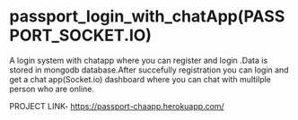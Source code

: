 # passport_login_with_chatApp(PASSPORT_SOCKET.IO)

A login system with chatapp where you can register and login .Data is stored in mongodb database.After succefully registration you can login 
and get a chat app(Socket.io) dashboard where you  can chat with multilple person who are online.  

PROJECT LINK- https://passport-chaapp.herokuapp.com/
